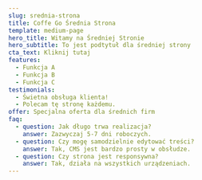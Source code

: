 ```yaml
---
slug: srednia-strona
title: Coffe Go Średnia Strona
template: medium-page
hero_title: Witamy na Średniej Stronie
hero_subtitle: To jest podtytuł dla średniej strony
cta_text: Kliknij tutaj
features:
  - Funkcja A
  - Funkcja B
  - Funkcja C
testimonials:
  - Świetna obsługa klienta!
  - Polecam tę stronę każdemu.
offer: Specjalna oferta dla średnich firm
faq:
  - question: Jak długo trwa realizacja?
    answer: Zazwyczaj 5-7 dni roboczych.
  - question: Czy mogę samodzielnie edytować treści?
    answer: Tak, CMS jest bardzo prosty w obsłudze.
  - question: Czy strona jest responsywna?
    answer: Tak, działa na wszystkich urządzeniach.
---
```

